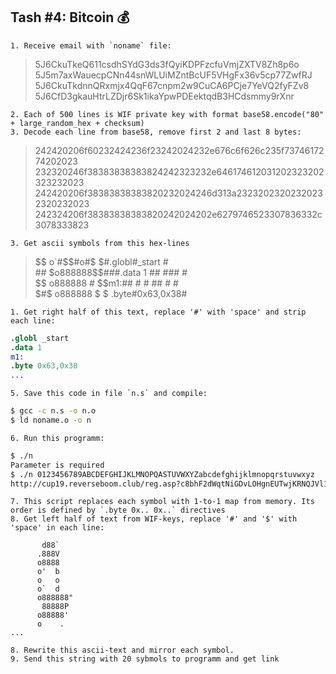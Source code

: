 ## Tash #4: Bitcoin :moneybag:

    1. Receive email with `noname` file:
> 5J6CkuTkeQ611csdhSYdG3ds3fQyiKDPFzcfuVmjZXTV8Zh8p6o
> 5J5m7axWauecpCNn44snWLUiMZntBcUF5VHgFx36v5cp77ZwfRJ
> 5J6CkuTkdnnQRxmjx4QqF67cnpm2w9CuCA6PCje7YeVQ2fyFZv8
> 5J6CfD3gkauHtrLZDjr6Sk1ikaYpwPDEektqdB3HCdsmmy9rXnr

    2. Each of 500 lines is WIF private key with format base58.encode("80" + large_random_hex + checksum)
    3. Decode each line from base58, remove first 2 and last 8 bytes:
> 242420206f60232424236f23242024232e676c6f626c235f7374617274202023
> 232320246f38383838383824242323232e646174612031202323202323232023
> 242420206f38383838383820232024246d313a23232023202320232320232023
> 242324206f38383838383820242024202e6279746523307836332c3078333823

    3. Get ascii symbols from this hex-lines
> \$\$  o\`\#\$\$\#o\#\$ \$\#.globl\#_start  \#  
> \#\# \$o888888\$\$\#\#\#.data 1 \#\# \#\#\# \#  
> \$\$  o888888 \# \$\$m1:\#\# \# \# \#\# \# \#   
> \$\#\$ o888888 \$ \$ .byte\#0x63,0x38\#    

    1. Get right half of this text, replace '#' with 'space' and strip each line:
```s
.globl _start
.data 1
m1:
.byte 0x63,0x38
...
```
    5. Save this code in file `n.s` and compile:
```sh
$ gcc -c n.s -o n.o
$ ld noname.o -o n
```

    6. Run this programm:
```sh
$ ./n
Parameter is required
$ ./n 0123456789ABCDEFGHIJKLMNOPQASTUVWXYZabcdefghijklmnopqrstuvwxyz
http://cup19.reverseboom.club/reg.asp?c8bhF2dWqtNiGDvLOHgnEUTwjKRNQJVl1B0z7e3aryMSx95fum4AIkC6pZsPoX 
```
    7. This script replaces each symbol with 1-to-1 map from memory. Its order is defined by `.byte 0x.. 0x..` directives
    8. Get left half of text from WIF-keys, replace '#' and '$' with 'space' in each line:
```
       d88`     
      .888V     
      o8888     
      o'  b     
      o   o     
      o`  d     
      o888888"  
       88888P   
      o88888'   
      o    .    
...
```
    8. Rewrite this ascii-text and mirror each symbol.
    9. Send this string with 20 sybmols to programm and get link